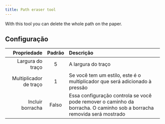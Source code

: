 ```yaml
---
title: Path eraser tool
---
```


With this tool you can delete the whole path on the paper.

## Configuração

|            Propriedade | Padrão | Descrição                                                                                                                              |
| ---------------------: | :----: | :------------------------------------------------------------------------------------------------------------------------------------- |
|       Largura do traço |    5   | A largura do traço                                                                                                                     |
| Multiplicador de traço |    1   | Se você tem um estilo, este é o multiplicador que será adicionado à pressão                                                            |
|       Incluir borracha |  Falso | Essa configuração controla se você pode remover o caminho da borracha. O caminho sob a borracha removida será mostrado |
